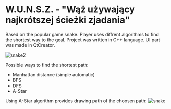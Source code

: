 # W.U.N.S.Z. - "Wąż używający najkrótszej ścieżki zjadania"

Based on the popular game snake. Player uses diffrent algorithms to find the shortest way to the goal.
Project was written in C++ language. UI part was made in QtCreator.

![snake2](https://github.com/3elk4/W.U.N.S.Z./assets/33397049/d85b17bd-5506-490e-8c48-2d30ae7045bf)

Possible ways to find the shortest path:
- Manhattan distance (simple automatic)
- BFS
- DFS
- A-Star

Using A-Star algorithm provides drawing path of the choosen path:
![snake](https://github.com/3elk4/W.U.N.S.Z./assets/33397049/17bd3c2f-6632-48e9-b480-9ce2a8ab1af5)

